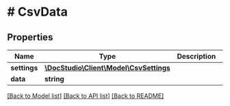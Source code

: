 # # CsvData

## Properties

Name | Type | Description | Notes
------------ | ------------- | ------------- | -------------
**settings** | [**\DocStudio\Client\Model\CsvSettings**](CsvSettings.md) |  | [optional]
**data** | **string** |  | [optional]

[[Back to Model list]](../../README.md#models) [[Back to API list]](../../README.md#endpoints) [[Back to README]](../../README.md)

